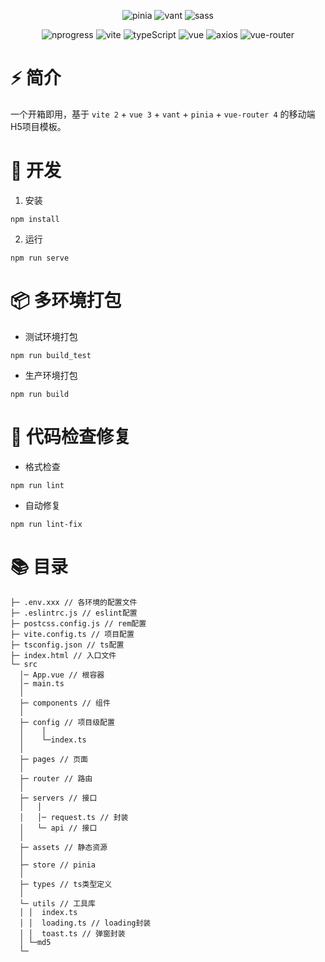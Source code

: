 <div align=center>
  
![pinia](https://img.shields.io/badge/2.0.13-pinia-yellow)
![vant](https://img.shields.io/badge/3.4.9-vant-409EFF)
![sass](https://img.shields.io/badge/1.50.1-sass-orange)
  
</div>

<div align=center>
  
![nprogress](https://img.shields.io/badge/0.2.0-nprogress-red)
![vite](https://img.shields.io/badge/2.9.5-vite-orange)
![typeScript](https://img.shields.io/badge/4.4.0-typeScript-lightgrey)
![vue](https://img.shields.io/badge/3.2.33-vue-brightgreen)
![axios](https://img.shields.io/badge/0.26.1-axios-ff69b4)
![vue-router](https://img.shields.io/badge/4.0.14-vue%20router-blueviolet)
  
</div>

# ⚡️ 简介

一个开箱即用，基于 `vite 2` + `vue 3` + `vant` + `pinia` + `vue-router 4` 的移动端H5项目模板。


# 🚀 开发

1. 安装

```
npm install
```

2. 运行

```
npm run serve
```

# 📦️ 多环境打包

- 测试环境打包

```
npm run build_test
```

- 生产环境打包

```
npm run build
```

# 🔧 代码检查修复

- 格式检查

```
npm run lint
```

- 自动修复

```
npm run lint-fix
```

# 📚 目录

```
├─ .env.xxx // 各环境的配置文件
├─ .eslintrc.js // eslint配置
├─ postcss.config.js // rem配置
├─ vite.config.ts // 项目配置
├─ tsconfig.json // ts配置
├─ index.html // 入口文件
└─ src
  │─ App.vue // 根容器
  │─ main.ts
  │  
  ├─ components // 组件
  │          
  ├─ config // 项目级配置
  │    │
  │    └─index.ts
  │      
  ├─ pages // 页面
  │                          
  ├─ router // 路由
  │          
  ├─ servers // 接口
  │   │  
  │   │─ request.ts // 封装
  │   └─ api // 接口
  │      
  ├─ assets // 静态资源
  │              
  ├─ store // pinia             
  │      
  ├─ types // ts类型定义
  │      
  └─ utils // 工具库
  │ │  index.ts
  │ │  loading.ts // loading封装
  │ │  toast.ts // 弹窗封装
  │ └─md5
  └─
```
